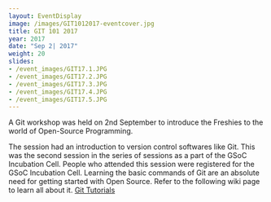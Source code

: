 ```yaml
---
layout: EventDisplay
image: /images/GIT1012017-eventcover.jpg
title: GIT 101 2017
year: 2017
date: "Sep 2| 2017"
weight: 20
slides:
- /event_images/GIT17.1.JPG
- /event_images/GIT17.2.JPG
- /event_images/GIT17.3.JPG
- /event_images/GIT17.4.JPG
- /event_images/GIT17.5.JPG
---
```


A Git workshop was held on 2nd September to introduce the Freshies to the world of Open-Source Programming.

<!--break-->
The session had an introduction to version control softwares like Git.
This was the second session in the series of sessions as a part of the GSoC Incubation Cell.
People who attended this session were registered for the GSoC Incubation Cell.
Learning the basic commands of Git are an absolute need for getting started with Open Source.
Refer to the following wiki page to learn all about it.
[Git Tutorials](https://www.google.com "Git Tutorials")
